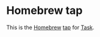 # Homebrew tap

This is the [Homebrew][homebrew] [tap](https://docs.brew.sh/Taps.html) for
[Task][task].

[homebrew]: https://brew.sh/
[tap]: https://docs.brew.sh/Taps.html
[task]: https://github.com/go-task/task
